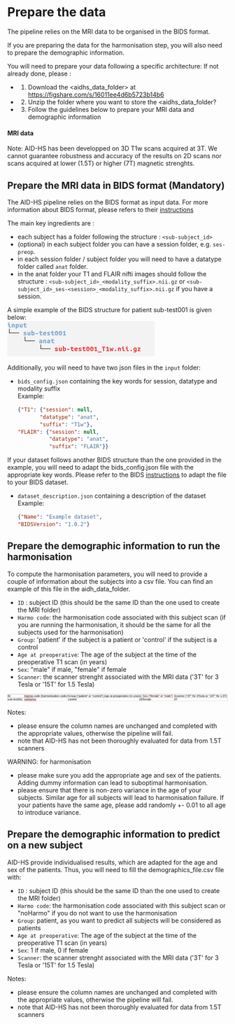 # Prepare the data

The pipeline relies on the MRI data to be organised in the BIDS format. 

If you are preparing the data for the harmonisation step, you will also need to prepare the demographic information. 

You will need to prepare your data following a specific architecture:
If not already done, please :
- 1. Download the <aidhs_data_folder> at https://figshare.com/s/16011ee4d6b5723b14b6
- 2. Unzip the folder where you want to store the <aidhs_data_folder?
- 3. Follow the guidelines below to prepare your MRI data and demographic information

#### MRI data

Note: AID-HS has been developped on 3D T1w scans acquired at 3T. We cannot guarantee robustness and accuracy of the results on 2D scans nor scans acquired at lower (1.5T) or higher (7T) magnetic strenghts.

## Prepare the MRI data in BIDS format (Mandatory)

The AID-HS pipeline relies on the BIDS format as input data. For more information about BIDS format, please refers to their [instructions](https://bids.neuroimaging.io/)

The main key ingredients are : 
- each subject has a folder following the structure : `<sub-subject_id>`
- (optional) in each subject folder you can have a session folder, e.g. `ses-preop`. 
- in each session folder / subject folder you will need to have a datatype folder called `anat` folder. 
- in the anat folder your T1 and FLAIR nifti images should follow the structure : `<sub-subject_id>_<modality_suffix>.nii.gz` or `<sub-subject_id>_ses-<session>_<modality_suffix>.nii.gz` if you have a session.

A simple example of the BIDS structure for patient sub-test001 is given below:\
![example](https://raw.githubusercontent.com//MELDProject/AID-HS/main/docs/images/input_structure_bids_format.png)

Additionally, you will need to have two json files in the `input` folder:
- `bids_config.json` containing the key words for session, datatype and modality suffix \
    Example: 
    ```json
    {"T1": {"session": null, 
           "datatype": "anat",
           "suffix": "T1w"},
    "FLAIR": {"session": null, 
              "datatype": "anat",
              "suffix": "FLAIR"}}
    ```
If your dataset follows another BIDS structure than the one provided in the example, you will need to adapt the bids_config.json file with the appropriate key words. Please refer to the BIDS [instructions](https://bids.neuroimaging.io/) to adapt the file to your BIDS dataset.

- `dataset_description.json` containing a description of the dataset \
    Example:
    ```json
    {"Name": "Example dataset", 
    "BIDSVersion": "1.0.2"}
    ```

## Prepare the demographic information to run the harmonisation

To compute the harmonisation parameters, you will need to provide a couple of information about the subjects into a csv file. You can find an example of this file in the aidh_data_folder. 

- `ID` : subject ID (this should be the same ID than the one used to create the MRI folder)
- `Harmo code`: the harmonisation code associated with this subject scan (if you are running the harmonisation, it should be the same for all the subjects used for the harmonisation) 
- `Group`: 'patient' if the subject is a patient or 'control' if the subject is a control 
- `Age at preoperative`: The age of the subject at the time of the preoperative T1 scan (in years)
- `Sex`: "male" if male, "female" if female
- `Scanner`: the scanner strenght associated with the MRI data ('3T' for 3 Tesla or '15T' for 1.5 Tesla)

![example](https://raw.githubusercontent.com//MELDProject/AID-HS/main/docs/images/example_demographic_csv.png)

Notes: 
- please ensure the column names are unchanged and completed with the appropriate values, otherwise the pipeline will fail.
- note that AID-HS has not been thoroughly evaluated for data from 1.5T scanners

WARNING: for harmonisation 
- please make sure you add the appropriate age and sex of the patients. Adding dummy information can lead to suboptimal harmonisation. 
- please ensure that there is non-zero variance in the age of your subjects. Similar age for all subjects will lead to harmonisation failure. If your patients have the same age, please add randomly +- 0.01 to all age to introduce variance.   

## Prepare the demographic information to predict on a new subject

AID-HS provide individualised results, which are adapted for the age and sex of the patients. Thus, you will need to fill the demographics_file.csv file with:

- `ID` : subject ID (this should be the same ID than the one used to create the MRI folder)
- `Harmo code`: the harmonisation code associated with this subject scan or "noHarmo" if you do not want to use the harmonisation
- `Group`: patient, as you want to predict all subjects will be considered as patients
- `Age at preoperative`: The age of the subject at the time of the preoperative T1 scan (in years)
- `Sex`: 1 if male, 0 if female
- `Scanner`: the scanner strenght associated with the MRI data ('3T' for 3 Tesla or '15T' for 1.5 Tesla)

Notes: 
- please ensure the column names are unchanged and completed with the appropriate values, otherwise the pipeline will fail.
- note that AID-HS has not been thoroughly evaluated for data from 1.5T scanners
